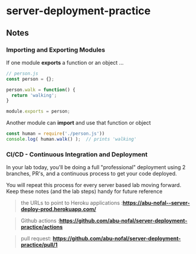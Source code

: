 # server-deployment-practice

## Notes

### Importing and Exporting Modules

If one module **exports** a function or an object ...

```javascript
// person.js
const person = {};

person.walk = function() {
  return 'walking';
}

module.exports = person;
```

Another module can **import** and use that function or object

```javascript
const human = require('./person.js'))
console.log( human.walk() );  // prints 'walking'
```

### CI/CD - Continuous Integration and Deployment

In your lab today, you'll be doing a full "professional" deployment using 2 branches, PR's, and a continuous process to get your code deployed.

You will repeat this process for every server based lab moving forward. Keep these notes (and the lab steps) handy for future reference



> the URLs to point to Heroku applications :**https://abu-nofal--server-deploy-prod.herokuapp.com/** 


>  Github actions :**https://github.com/abu-nofal/server-deployment-practice/actions**



>  pull request: **https://github.com/abu-nofal/server-deployment-practice/pull/1**